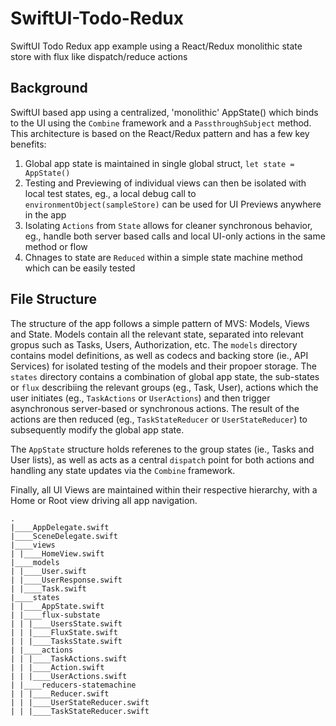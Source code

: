 # SwiftUI-Todo-Redux
SwiftUI Todo Redux app example using a React/Redux monolithic state store with flux like dispatch/reduce actions

## Background

SwiftUI based app using a centralized, 'monolithic' AppState() which binds to the UI using the `Combine` framework and a `PassthroughSubject` method. This architecture is based on the React/Redux pattern and has a few key benefits:

1. Global app state is maintained in single global struct, `let state = AppState()`
2. Testing and Previewing of individual views can then be isolated with local test states, eg., a local debug call to `environmentObject(sampleStore)` can be used for UI Previews anywhere in the app
3. Isolating `Actions` from `State` allows for cleaner synchronous behavior, eg., handle both server based calls and local UI-only actions in the same method or flow
4. Chnages to state are `Reduced` within a simple state machine method which can be easily tested


## File Structure

The structure of the app follows a simple pattern of MVS: Models, Views and State. Models contain all the relevant state, separated into relevant gropus such as Tasks, Users, Authorization, etc. The `models` directory contains model definitions, as well as codecs and backing store (ie., API Services) for isolated testing of the models and their propoer storage. The `states` directory contains a combination of global app state, the sub-states or `flux` describiing the relevant groups (eg., Task, User), actions which the user initiates (eg., `TaskActions` or `UserActions`) and then trigger asynchronous server-based or synchronous actions. The result of the actions are then reduced (eg., `TaskStateReducer` or `UserStateReducer`) to subsequently modify the global app state.

The `AppState` structure holds referenes to the group states (ie., Tasks and User lists), as well as acts as a central `dispatch` point for both actions and handling any state updates via the `Combine` framework. 

Finally, all UI Views are maintained within their respective hierarchy, with a Home or Root view driving all app navigation.


```
.
|____AppDelegate.swift
|____SceneDelegate.swift
|____views
| |____HomeView.swift
|____models
| |____User.swift
| |____UserResponse.swift
| |____Task.swift
|____states
| |____AppState.swift
| |____flux-substate
| | |____UsersState.swift
| | |____FluxState.swift
| | |____TasksState.swift
| |____actions
| | |____TaskActions.swift
| | |____Action.swift
| | |____UserActions.swift
| |____reducers-statemachine
| | |____Reducer.swift
| | |____UserStateReducer.swift
| | |____TaskStateReducer.swift
```


